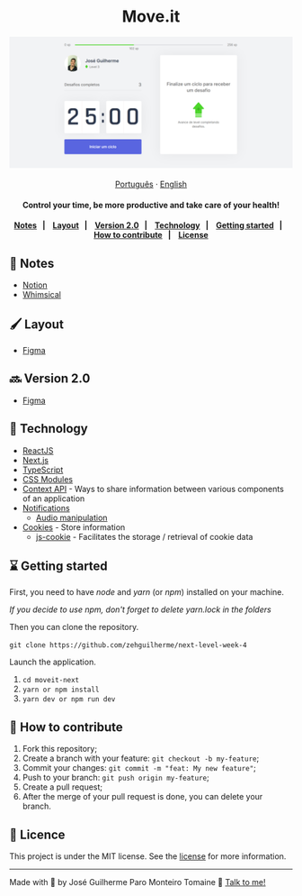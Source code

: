 <h1 align="center">
  Move.it
</h1>

<div align="center">
  <img src=".github/img/home.png" alt="Move it - Home">
</div>

<div align="center">

</div>

<br/>

<div align="center">
  <a href="README.md">Português</a>
  ·
  <a href="README-en.md">English</a>
</div>

<h4 align="center">
    Control your time, be more productive and take care of your health!
<h4>

<p align="center">
    <a href="#-notes">Notes</a>&nbsp;&nbsp;&nbsp;|&nbsp;&nbsp;&nbsp;
    <a href="#-layout">Layout</a>&nbsp;&nbsp;&nbsp;|&nbsp;&nbsp;&nbsp;
    <a href="#-version-2.0">Version 2.0</a>&nbsp;&nbsp;&nbsp;|&nbsp;&nbsp;&nbsp;
    <a href="#-technology">Technology</a>&nbsp;&nbsp;&nbsp;|&nbsp;&nbsp;&nbsp;
    <a href="#-getting-started">Getting started</a>&nbsp;&nbsp;&nbsp;|&nbsp;&nbsp;&nbsp;
    <a href="#-how-to-contribute">How to contribute</a>&nbsp;&nbsp;&nbsp;|&nbsp;&nbsp;&nbsp;
    <a href="#-licence">License</a>
</p>

## 📑 Notes

- [Notion](https://www.notion.so/zehguilherme/Next-Level-Week-4-e4ceaa95921842c8887635b282e7d2c3)
- [Whimsical](https://whimsical.com/next-level-week-4-UvUTvGe7f7pEkFXyA1Mzcq)

## 🖌️ Layout

- [Figma](https://www.figma.com/file/VGBJqnZ4ur85XDAWVbRrz4/Move.it-1.0-(Copy)?node-id=160%3A2761)

## 🔜 Version 2.0

- [Figma](https://www.figma.com/file/vRbW1u0CEZuG2zE6bU5qLg/Move.it-2.0/duplicate)

## 🚀 Technology

- [ReactJS](https://pt-br.reactjs.org/)
- [Next.js](https://nextjs.org/)
- [TypeScript](https://www.typescriptlang.org/)
- [CSS Modules](https://github.com/css-modules/css-modules)
- [Context API](https://pt-br.reactjs.org/docs/context.html) - Ways to share information between various components of an application
- [Notifications](https://developer.mozilla.org/pt-BR/docs/Web/API/Notification)
  - [Audio manipulation](https://developer.mozilla.org/en-US/docs/Web/API/HTMLAudioElement/Audio)
- [Cookies](https://developer.mozilla.org/pt-BR/docs/Web/HTTP/Cookies) - Store information
  - [js-cookie](https://www.npmjs.com/package/js-cookie) - Facilitates the storage / retrieval of cookie data

## ⌛ Getting started

First, you need to have *node* and *yarn* (or *npm*) installed on your machine.

*If you decide to use npm, don't forget to delete yarn.lock in the folders*

Then you can clone the repository.

`git clone https://github.com/zehguilherme/next-level-week-4`

Launch the application.

1. `cd moveit-next`
2. `yarn or npm install`
3. `yarn dev or npm run dev`

## 🤔 How to contribute

1. Fork this repository;
2. Create a branch with your feature: `git checkout -b my-feature`;
3. Commit your changes: `git commit -m "feat: My new feature"`;
4. Push to your branch: `git push origin my-feature`;
5. Create a pull request;
6. After the merge of your pull request is done, you can delete your branch.

## 📝 Licence

This project is under the MIT license. See the [license](LICENSE) for more information.

---

Made with 💟 by José Guilherme Paro Monteiro Tomaine 👋 [Talk to me!](https://www.linkedin.com/in/jos%C3%A9-guilherme-paro-monteiro-tomaine/)
